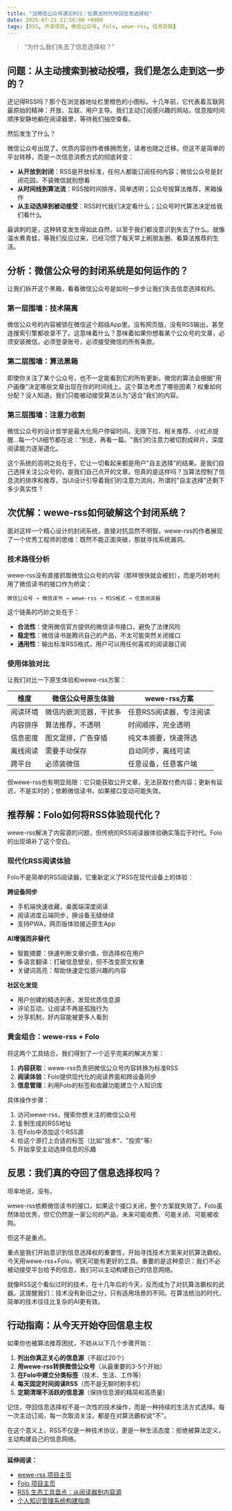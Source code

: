 ```yaml
---
title: "当微信公众号遇见RSS：在算法时代夺回信息选择权"
date: 2025-07-21 21:56:00 +0800
tags: [RSS, 开源项目, 微信公众号, Folo, wewe-rss, 信息获取]
---
```


> "为什么我们失去了信息选择权？"

## 问题：从主动搜索到被动投喂，我们是怎么走到这一步的？

还记得RSS吗？那个在浏览器地址栏里橙色的小图标。十几年前，它代表着互联网最原始的精神：开放、互联、用户主导。我们主动订阅感兴趣的网站，信息按时间顺序安静地躺在阅读器里，等待我们抽空查看。

然后发生了什么？

微信公众号出现了。优质内容创作者蜂拥而至，读者也随之迁移。但这不是简单的平台转移，而是一次信息消费方式的彻底转变：

- **从开放到封闭**：RSS是开放标准，任何人都能订阅任何内容；微信公众号是封闭花园，不装微信就别想看
- **从时间线到算法流**：RSS按时间排序，简单透明；公众号按算法推荐，黑箱操作
- **从主动选择到被动接受**：RSS时代我们决定看什么；公众号时代算法决定给我们看什么

最讽刺的是，这种转变发生得如此自然，以至于我们都没意识到失去了什么。就像温水煮青蛙，等我们反应过来，已经习惯了每天早上刷朋友圈、看算法推荐的生活。

## 分析：微信公众号的封闭系统是如何运作的？

让我们拆开这个黑箱，看看微信公众号是如何一步步让我们失去信息选择权的。

### 第一层围墙：技术隔离
微信公众号的内容被锁在微信这个超级App里。没有网页版，没有RSS输出，甚至连搜索引擎都收录不了。这意味着什么？意味着如果你想看某个公众号的文章，必须安装微信，必须登录账号，必须接受微信的所有条款。

### 第二层围墙：算法黑箱
即使你关注了某个公众号，也不一定能看到它的所有更新。微信的算法会根据"用户画像"决定哪些文章出现在你的时间线上。这个算法考虑了哪些因素？权重如何分配？没人知道。我们只能被动接受算法认为"适合"我们的内容。

### 第三层围墙：注意力收割
微信公众号的设计哲学是最大化用户停留时间。无限下拉、相关推荐、小红点提醒...每一个UI细节都在说："别走，再看一篇。"我们的注意力被切割成碎片，深度阅读能力逐渐退化。

这个系统的高明之处在于，它让一切看起来都是用户"自主选择"的结果。是我们自己选择关注公众号的，是我们自己点开的文章。但真的是这样吗？当算法控制了信息流的排序和推荐，当UI设计引导着我们的注意力流向，所谓的"自主选择"还剩下多少真实性？

## 次优解：wewe-rss如何破解这个封闭系统？

面对这样一个精心设计的封闭系统，直接对抗显然不明智。wewe-rss的作者展现了一个优秀工程师的思维：既然不能正面突破，那就寻找系统漏洞。

### 技术路径分析
wewe-rss没有直接抓取微信公众号的内容（那样很快就会被封），而是巧妙地利用了微信读书的接口作为桥梁：

```
微信公众号 → 微信读书 → wewe-rss → RSS格式 → 任意阅读器
```

这个链条的巧妙之处在于：
- **合法性**：使用微信官方提供的微信读书接口，避免了法律风险
- **稳定性**：微信读书是腾讯自己的产品，不太可能突然关闭接口
- **通用性**：输出标准RSS格式，用户可以用任何喜欢的阅读器订阅

### 使用体验对比
让我们对比一下原生体验和wewe-rss方案：

| 维度 | 微信公众号原生体验 | wewe-rss方案 |
|------|-------------------|--------------|
| 阅读环境 | 微信内嵌浏览器，干扰多 | 任意RSS阅读器，专注阅读 |
| 内容排序 | 算法推荐，不透明 | 时间顺序，完全透明 |
| 信息密度 | 图文混排，广告穿插 | 纯文本摘要，快速筛选 |
| 离线阅读 | 需要手动保存 | 自动同步，离线可读 |
| 跨平台 | 必须装微信 | 任意设备，任意客户端 |

但wewe-rss也有明显局限：它只能获取公开文章，无法获取付费内容；更新有延迟，不是实时的；依赖微信读书，如果接口变动可能失效。

## 推荐解：Folo如何将RSS体验现代化？

wewe-rss解决了内容源的问题，但传统的RSS阅读器体验确实落后于时代。Folo的出现填补了这个空白。

### 现代化RSS阅读体验
Folo不是简单的RSS阅读器，它重新定义了RSS在现代设备上的体验：

**跨设备同步**
- 手机端快速收藏，桌面端深度阅读
- 阅读进度云端同步，换设备无缝继续
- 支持PWA，网页版体验接近原生App

**AI增强而非替代**
- 智能摘要：快速判断文章价值，但选择权在用户
- 多语言翻译：打破信息壁垒，但不改变原文权重
- 关键词高亮：帮助快速定位感兴趣的内容

**社区化发现**
- 用户创建的精选列表，发现优质信息源
- 评论互动，让阅读不再是孤独行为
- 分享机制，好内容能被更多人看到

### 黄金组合：wewe-rss + Folo
将这两个工具结合，我们得到了一个近乎完美的解决方案：

1. **内容获取**：wewe-rss负责把微信公众号内容转换为标准RSS
2. **阅读体验**：Folo提供现代化的阅读界面和跨设备同步
3. **信息管理**：利用Folo的标签和收藏功能建立个人知识库

具体操作步骤：
1. 访问wewe-rss，搜索你想关注的微信公众号
2. 复制生成的RSS地址
3. 在Folo中添加这个RSS源
4. 给这个源打上合适的标签（比如"技术"、"投资"等）
5. 开始享受主动选择信息的乐趣

## 反思：我们真的夺回了信息选择权吗？

坦率地说，没有。

wewe-rss依赖微信读书的接口，如果这个接口关闭，整个方案就失效了。Folo虽然体验优秀，但它仍然是一家公司的产品，未来可能收费、可能关闭、可能被收购。

但这不是重点。

重点是我们开始意识到信息选择权的重要性，开始寻找技术方案来对抗算法霸权。今天用wewe-rss+Folo，明天可能有更好的工具。重要的是这种意识：我们不必被动接受平台给予的信息，我们可以主动构建自己的信息网络。

就像RSS这个看似过时的技术，在十几年后的今天，反而成为了对抗算法霸权的武器。这提醒我们：技术没有新旧之分，只有适用场景的不同。在算法统治的时代，简单的技术往往比复杂的AI更有效。

## 行动指南：从今天开始夺回信息主权

如果你也被算法推荐困扰，不妨从以下几个步骤开始：

1. **列出你真正关心的信息源**（不超过20个）
2. **用wewe-rss转换微信公众号**（从最重要的3-5个开始）
3. **在Folo中建立分类标签**（技术、生活、工作等）
4. **每天固定时间阅读RSS**（而不是无聊时刷手机）
5. **定期清理不活跃的信息源**（保持信息源的精简和高质量）

记住，夺回信息选择权不是一次性的技术操作，而是一种持续的生活方式选择。每一次主动订阅，每一次取消关注，都是在对算法霸权说"不"。

在这个意义上，RSS不仅是一种技术协议，更是一种生活态度：拒绝被算法定义，主动构建自己的信息网络。

---

**延伸阅读：**
- [wewe-rss 项目主页](https://github.com/cooderl/wewe-rss)
- [Folo 项目主页](https://github.com/RSSNext/Folo)
- [RSS 生态工具盘点：从阅读器到内容源](rss-ecosystem-tools.md)
- [个人知识管理系统构建指南](pkm-system-guide.md)
